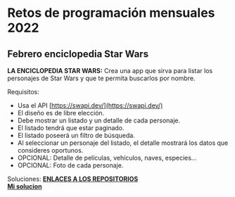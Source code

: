 # Retos de programación mensuales 2022
## Febrero enciclopedia Star Wars
**LA ENCICLOPEDIA STAR WARS:** Crea una app que sirva para listar los personajes de Star Wars y que te permita buscarlos por nombre.

Requisitos:

* Usa el API [https://swapi.dev/](https://swapi.dev/)
* El diseño es de libre elección.
* Debe mostrar un listado y un detalle de cada personaje.
* El listado tendrá que estar paginado.
* El listado poseerá un filtro de búsqueda.
* Al seleccionar un personaje del listado, el detalle mostrará los datos que consideres oportunos.
* OPCIONAL: Detalle de películas, vehículos, naves, especies...
* OPCIONAL: Foto de cada personaje.

Soluciones: [**ENLACES A LOS REPOSITORIOS**]([./SolucionesReto02.md](https://github.com/mouredev/Monthly-App-Challenge-2022/blob/main/SolucionesReto02.md)https://github.com/mouredev/Monthly-App-Challenge-2022/blob/main/SolucionesReto02.md)<br>
 [**Mi solucion**](https://swapi-3e2af.web.app/)

